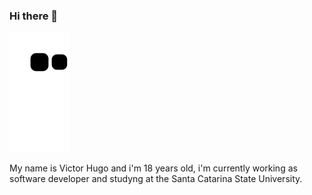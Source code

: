 ### Hi there 👋

![Snake animation](https://github.com/rafaballerini/rafaballerini/blob/output/github-contribution-grid-snake.svg)

My name is Victor Hugo and i'm 18 years old, i'm currently working as software developer and studyng at the Santa Catarina State University.
